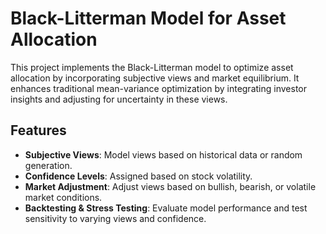 # Black-Litterman Model for Asset Allocation

This project implements the Black-Litterman model to optimize asset allocation by incorporating subjective views and market equilibrium. It enhances traditional mean-variance optimization by integrating investor insights and adjusting for uncertainty in these views.

## Features

- **Subjective Views**: Model views based on historical data or random generation.
- **Confidence Levels**: Assigned based on stock volatility.
- **Market Adjustment**: Adjust views based on bullish, bearish, or volatile market conditions.
- **Backtesting & Stress Testing**: Evaluate model performance and test sensitivity to varying views and confidence.
